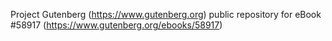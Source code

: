 Project Gutenberg (https://www.gutenberg.org) public repository for
eBook #58917 (https://www.gutenberg.org/ebooks/58917)
